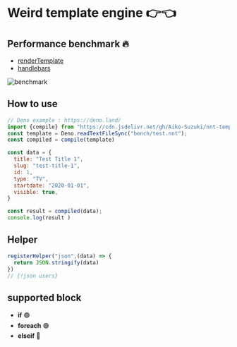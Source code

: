 # Weird template engine 👉👈
## Performance benchmark 🔥

- [renderTemplate](https://github.com/Aiko-Suzuki/nnt-template/blob/main/src/render.ts#L110)
- [handlebars](https://handlebarsjs.com/)

![benchmark](https://user-images.githubusercontent.com/42787030/169732537-abb9ddbc-f4f0-4b37-9e60-8e40232661dd.png)
## How to use
```js
// Deno example : https://deno.land/
import {compile} from "https://cdn.jsdelivr.net/gh/Aiko-Suzuki/nnt-template@main/bundle.js"
const template = Deno.readTextFileSync("bench/test.nnt");
const compiled = compile(template)

const data = {
  title: "Test Title 1",
  slug: "test-title-1",
  id: 1,
  type: "TV",
  startdate: "2020-01-01",
  visible: true,
}

const result = compiled(data);
console.log(result )
```
## Helper
```js
registerHelper("json",(data) => {
  return JSON.stringify(data)
})
// {!json users}

```

## supported block
- **if** 🟢
- **foreach** 🟢
- **elseif** 🔴

